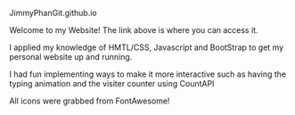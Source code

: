 JimmyPhanGit.github.io

Welcome to my Website! The link above is where you can access it.

I applied my knowledge of HMTL/CSS, Javascript and BootStrap to get my personal website up and running.

I had fun implementing ways to make it more interactive such as having the typing animation and the visiter counter using CountAPI

All icons were grabbed from FontAwesome!


